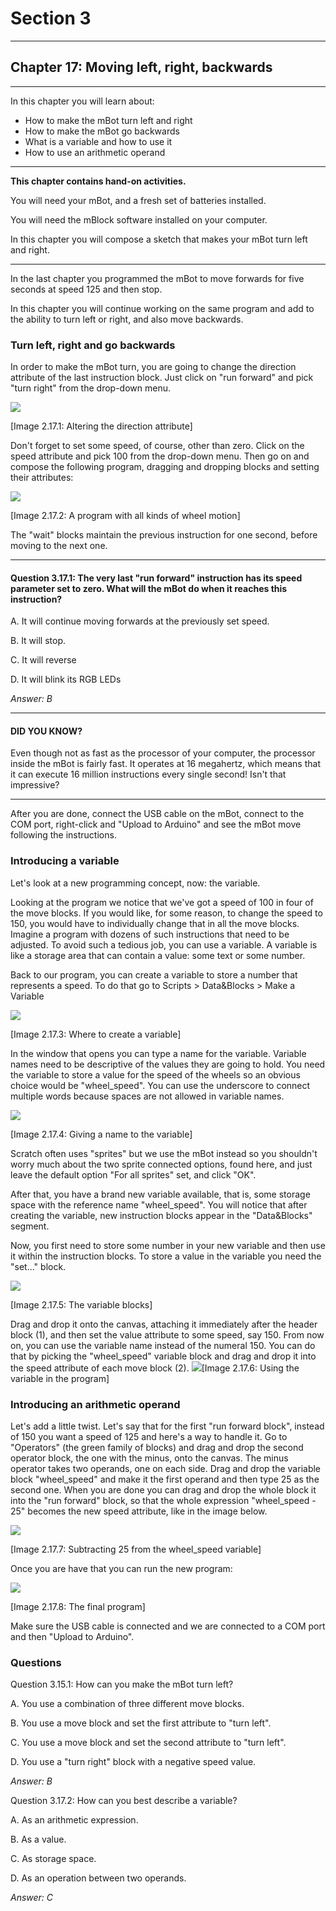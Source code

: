 # Section 3

---

## Chapter 17: Moving left, right, backwards

---

In this chapter you will learn about:

* How to make the mBot turn left and right
* How to make the mBot go backwards
* What is a variable and how to use it
* How to use an arithmetic operand

---

**This chapter contains hand-on activities.**

You will need your mBot, and a fresh set of batteries installed.

You will need the mBlock software installed on your computer.

In this chapter you will compose a sketch that makes your mBot turn left and right.

---

In the last chapter you programmed the mBot to move forwards for five seconds at speed 125 and then stop.

In this chapter you will continue working on the same program and add to the ability to turn left or right, and also move backwards.

### Turn left, right and go backwards

In order to make the mBot turn, you are going to change the direction attribute of the last instruction block. Just click on "run forward" and pick "turn right" from the drop-down menu.

![](/assets/Img.3.17.1.jpg)

\[Image 2.17.1: Altering the direction attribute\]

Don't forget to set some speed, of course, other than zero. Click on the speed attribute and pick 100 from the drop-down menu. Then go on and compose the following program, dragging and dropping blocks and setting their attributes:

![](/assets/Img.3.17.2.jpg)

\[Image 2.17.2: A program with all kinds of wheel motion\]

The "wait" blocks maintain the previous instruction for one second, before moving to the next one. 

---

#### Question 3.17.1: The very last "run forward" instruction has its speed parameter set to zero. What will the mBot do when it reaches this instruction?

A. It will continue moving forwards at the previously set speed.

B. It will stop.

C. It will reverse

D. It will blink its RGB LEDs

_Answer: B_

---

#### DID YOU KNOW?

Even though not as fast as the processor of your computer, the processor inside the mBot is fairly fast. It operates at 16 megahertz, which means that it can execute 16 million instructions every single second! Isn't that impressive?

---

After you are done, connect the USB cable on the mBot, connect to the COM port, right-click and "Upload to Arduino" and see the mBot move following the instructions.

### Introducing a variable

Let's look at a new programming concept, now: the variable.

Looking at the program we notice that we've got a speed of 100 in four of the move blocks. If you would like, for some reason, to change the speed to 150, you would have to individually change that in all the move blocks. Imagine a program with dozens of such instructions that need to be adjusted. To avoid such a tedious job, you can use a variable. A variable is like a storage area that can contain a value: some text or some number.

Back to our program, you can create a variable to store a number that represents a speed. To do that go to Scripts &gt; Data&Blocks &gt; Make a Variable

![](/assets/Img.3.17.3.jpg)

\[Image 2.17.3: Where to create a variable\]

In the window that opens you can type a name for the variable. Variable names need to be descriptive of the values they are going to hold. You need the variable to store a value for the speed of the wheels so an obvious choice would be "wheel\_speed". You can use the underscore to connect multiple words because spaces are not allowed in variable names.

![](/assets/Img.3.17.4.jpg)

\[Image 2.17.4: Giving a name to the variable\]

Scratch often uses "sprites" but we use the mBot instead so you shouldn't worry much about the two sprite connected options, found here, and just leave the default option "For all sprites" set, and click "OK".

After that, you have a brand new variable available, that is, some storage space with the reference name "wheel\_speed". You will notice that after creating the variable, new instruction blocks appear in the "Data&Blocks" segment.

Now, you first need to store some number in your new variable and then use it within the instruction blocks. To store a value in the variable you need the "set..." block.

![](/assets/Img.3.17.5.jpg)

\[Image 2.17.5: The variable blocks\]

Drag and drop it onto the canvas, attaching it immediately after the header block \(1\), and then set the value attribute to some speed, say 150. From now on, you can use the variable name instead of the numeral 150. You can do that by picking the "wheel\_speed" variable block and drag and drop it into the speed attribute of each move block \(2\). ![](/assets/Img.3.17.6.jpg)\[Image 2.17.6: Using the variable in the program\]

### Introducing an arithmetic operand

Let's add a little twist. Let's say that for the first "run forward block", instead of 150 you want a speed of 125 and here's a way to handle it. Go to "Operators" \(the green family of blocks\) and drag and drop the second operator block, the one with the minus, onto the canvas. The minus operator takes two operands, one on each side. Drag and drop the variable block "wheel\_speed" and make it the first operand and then type 25 as the second one. When you are done you can drag and drop the whole block it into the "run forward" block, so that the whole expression "wheel\_speed - 25" becomes the new speed attribute, like in the image below.

![](/assets/Img.3.17.7.jpg)

\[Image 2.17.7: Subtracting 25 from the wheel\_speed variable\]

Once you are have that you can run the new program:

![](/assets/Img.3.17.8.jpg)

\[Image 2.17.8: The final program\]

Make sure the USB cable is connected and we are connected to a COM port and then "Upload to Arduino".

### Questions

Question 3.15.1: How can you make the mBot turn left?

A. You use a combination of three different move blocks.

B. You use a move block and set the first attribute to "turn left".

C. You use a move block and set the second attribute to "turn left".

D. You use a "turn right" block with a negative speed value.

_Answer: B_

Question 3.17.2: How can you best describe a variable?

A. As an arithmetic expression.

B. As a value.

C. As storage space.

D. As an operation between two operands.

_Answer: C_

